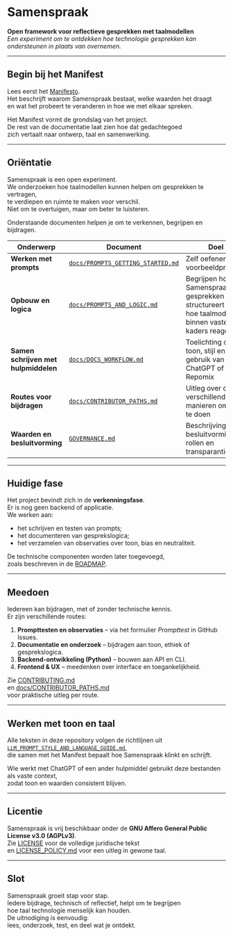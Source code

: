 # Samenspraak

**Open framework voor reflectieve gesprekken met taalmodellen**  
*Een experiment om te ontdekken hoe technologie gesprekken kan ondersteunen in plaats van overnemen.*

---

## Begin bij het Manifest

Lees eerst het [Manifesto](MANIFESTO.md).  
Het beschrijft waarom Samenspraak bestaat, welke waarden het draagt  
en wat het probeert te veranderen in hoe we met elkaar spreken.

Het Manifest vormt de grondslag van het project.  
De rest van de documentatie laat zien hoe dat gedachtegoed  
zich vertaalt naar ontwerp, taal en samenwerking.

---

## Oriëntatie

Samenspraak is een open experiment.  
We onderzoeken hoe taalmodellen kunnen helpen om gesprekken te vertragen,  
te verdiepen en ruimte te maken voor verschil.  
Niet om te overtuigen, maar om beter te luisteren.

Onderstaande documenten helpen je om te verkennen, begrijpen en bijdragen.

| Onderwerp | Document | Doel |
|------------|-----------|------|
| **Werken met prompts** | [`docs/PROMPTS_GETTING_STARTED.md`](docs/PROMPTS_GETTING_STARTED.md) | Zelf oefenen met voorbeeldprompts |
| **Opbouw en logica** | [`docs/PROMPTS_AND_LOGIC.md`](docs/PROMPTS_AND_LOGIC.md) | Begrijpen hoe Samenspraak gesprekken structureert en hoe taalmodellen binnen vaste kaders reageren |
| **Samen schrijven met hulpmiddelen** | [`docs/DOCS_WORKFLOW.md`](docs/DOCS_WORKFLOW.md) | Toelichting op toon, stijl en gebruik van ChatGPT of Repomix |
| **Routes voor bijdragen** | [`docs/CONTRIBUTOR_PATHS.md`](docs/CONTRIBUTOR_PATHS.md) | Uitleg over de verschillende manieren om mee te doen |
| **Waarden en besluitvorming** | [`GOVERNANCE.md`](GOVERNANCE.md) | Beschrijving van besluitvorming, rollen en transparantie |

---

## Huidige fase

Het project bevindt zich in de **verkenningsfase**.  
Er is nog geen backend of applicatie.  
We werken aan:

- het schrijven en testen van prompts;  
- het documenteren van gesprekslogica;  
- het verzamelen van observaties over toon, bias en neutraliteit.

De technische componenten worden later toegevoegd,  
zoals beschreven in de [ROADMAP](ROADMAP.md).

---

## Meedoen

Iedereen kan bijdragen, met of zonder technische kennis.  
Er zijn verschillende routes:

1. **Prompttesten en observaties** – via het formulier *Prompttest* in GitHub Issues.  
2. **Documentatie en onderzoek** – bijdragen aan toon, ethiek of gesprekslogica.  
3. **Backend-ontwikkeling (Python)** – bouwen aan API en CLI.  
4. **Frontend & UX** – meedenken over interface en toegankelijkheid.

Zie [CONTRIBUTING.md](CONTRIBUTING.md)  
en [docs/CONTRIBUTOR_PATHS.md](docs/CONTRIBUTOR_PATHS.md)  
voor praktische uitleg per route.

---

## Werken met toon en taal

Alle teksten in deze repository volgen de richtlijnen uit  
[`LLM_PROMPT_STYLE_AND_LANGUAGE_GUIDE.md`](LLM_PROMPT_STYLE_AND_LANGUAGE_GUIDE.md),  
die samen met het Manifest bepaalt hoe Samenspraak klinkt en schrijft.  

Wie werkt met ChatGPT of een ander hulpmiddel gebruikt deze bestanden als vaste context,  
zodat toon en waarden consistent blijven.

---

## Licentie

Samenspraak is vrij beschikbaar onder de **GNU Affero General Public License v3.0 (AGPLv3)**.  
Zie [LICENSE](LICENSE) voor de volledige juridische tekst  
en [LICENSE_POLICY.md](LICENSE_POLICY.md) voor een uitleg in gewone taal.

---

## Slot

Samenspraak groeit stap voor stap.  
Iedere bijdrage, technisch of reflectief, helpt om te begrijpen  
hoe taal technologie menselijk kan houden.  
De uitnodiging is eenvoudig:  
lees, onderzoek, test, en deel wat je ontdekt.
